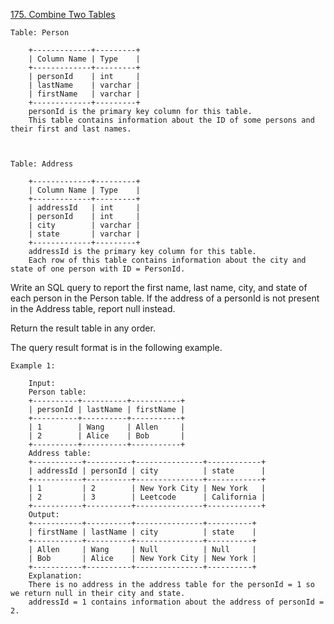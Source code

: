 <a href='https://leetcode.com/problems/combine-two-tables'>175. Combine Two Tables</a>


	Table: Person

		+-------------+---------+
		| Column Name | Type    |
		+-------------+---------+
		| personId    | int     |
		| lastName    | varchar |
		| firstName   | varchar |
		+-------------+---------+
		personId is the primary key column for this table.
		This table contains information about the ID of some persons and their first and last names.



	Table: Address

		+-------------+---------+
		| Column Name | Type    |
		+-------------+---------+
		| addressId   | int     |
		| personId    | int     |
		| city        | varchar |
		| state       | varchar |
		+-------------+---------+
		addressId is the primary key column for this table.
		Each row of this table contains information about the city and state of one person with ID = PersonId.

 

Write an SQL query to report the first name, last name, city, and state of each person in the Person table. If the address of a personId is not present in the Address table, report null instead.

Return the result table in any order.

The query result format is in the following example.

 

	Example 1:

		Input: 
		Person table:
		+----------+----------+-----------+
		| personId | lastName | firstName |
		+----------+----------+-----------+
		| 1        | Wang     | Allen     |
		| 2        | Alice    | Bob       |
		+----------+----------+-----------+
		Address table:
		+-----------+----------+---------------+------------+
		| addressId | personId | city          | state      |
		+-----------+----------+---------------+------------+
		| 1         | 2        | New York City | New York   |
		| 2         | 3        | Leetcode      | California |
		+-----------+----------+---------------+------------+
		Output: 
		+-----------+----------+---------------+----------+
		| firstName | lastName | city          | state    |
		+-----------+----------+---------------+----------+
		| Allen     | Wang     | Null          | Null     |
		| Bob       | Alice    | New York City | New York |
		+-----------+----------+---------------+----------+
		Explanation: 
		There is no address in the address table for the personId = 1 so we return null in their city and state.
		addressId = 1 contains information about the address of personId = 2.

